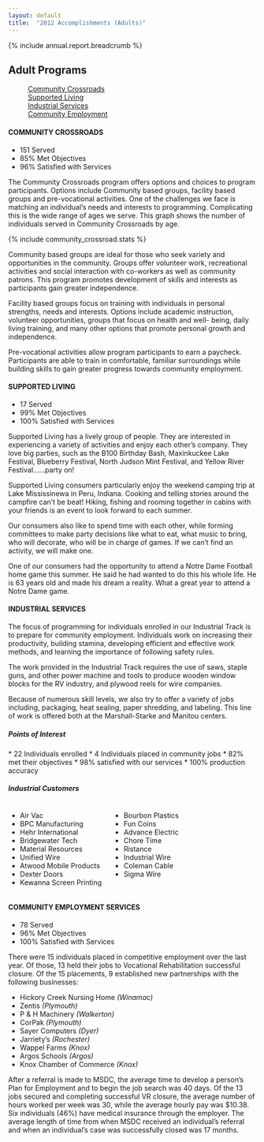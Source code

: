 ```yaml
---
layout: default
title:  "2012 Accomplishments (Adults)"
---
```

{% include annual.report.breadcrumb %}

## Adult Programs

<dl class="tabs pill">
  <dd><a href="#crossroads">Community Crossroads</a></dd>
  <dd><a href="#supported">Supported Living</a></dd>
  <dd><a href="#industrial">Industrial Services</a></dd>
  <dd><a href="#employment">Community Employment</a></dd>
</dl>

<h4 class="subheader" id="crossroads">COMMUNITY CROSSROADS</h4>

*  151 Served
*  85% Met Objectives
*  96% Satisfied with Services

The Community Crossroads program offers options and choices to program participants. Options
include Community based groups, facility based groups and pre-vocational activities. One of the
challenges we face is matching an individual’s needs and interests to programming. Complicating this
is the wide range of ages we serve. This graph shows the number of individuals served in Community
Crossroads by age.

{% include community_crossroad.stats %}

Community based groups are ideal for those who seek variety and opportunities in the community.
Groups offer volunteer work, recreational activities and social interaction with co-workers as well as
community patrons. This program promotes development of skills and interests as participants gain
greater independence.

Facility based groups focus on training with individuals in personal strengths, needs and interests.
Options include academic instruction, volunteer opportunities, groups that focus on health and well-
being, daily living training, and many other options that promote personal growth and independence.

Pre-vocational activities allow program participants to earn a paycheck. Participants are able to train
in comfortable, familiar surroundings while building skills to gain greater progress towards community
employment.

<h4 class="subheader" id="supported">SUPPORTED LIVING</h4>

*  17 Served
*  99% Met Objectives
*  100% Satisfied with Services

Supported Living has a lively group of people. They are interested in experiencing a variety of activities
and enjoy each other’s company. They love big parties, such as the B100 Birthday Bash, Maxinkuckee
Lake Festival, Blueberry Festival, North Judson Mint Festival, and Yellow River Festival……party on!

Supported Living consumers particularly enjoy the weekend camping trip at Lake Mississinewa in Peru,
Indiana. Cooking and telling stories around the campfire can’t be beat! Hiking, fishing and rooming
together in cabins with your friends is an event to look forward to each summer.

Our consumers also like to spend time with each other, while forming committees to make party
decisions like what to eat, what music to bring, who will decorate, who will be in charge of games. If we
can’t find an activity, we will make one.

One of our consumers had the opportunity to attend a Notre Dame Football home game this summer.
He said he had wanted to do this his whole life. He is 63 years old and made his dream a reality. What a
great year to attend a Notre Dame game.

<h4 class="subheader" id="industrial">INDUSTRIAL SERVICES</h4>

The focus of programming for individuals enrolled in our Industrial Track is to prepare for community employment.  Individuals work on increasing their productivity, building stamina, developing efficient and effective work methods, and learning the importance of following safety rules.

The work provided in the Industrial Track requires the use of saws, staple guns, and other power machine and tools to produce wooden window blocks for the RV industry, and plywood reels for wire companies.

Because of numerous skill levels, we also try to offer a variety of jobs including, packaging, heat sealing, paper shredding, and labeling.  This line of work is offered both at the Marshall-Starke and Manitou centers.

<h5 class="subheader">Points of Interest</h5>
*  22 Individuals enrolled 
*  4 Individuals placed in community jobs
*  82% met their objectives
*  98% satisfied with our services
*  100% production accuracy

<h5 class="subheader">Industrial Customers</h5>
<div class="twelve columns">
  <div class="six columns">
    <ul>
      <li>Air Vac</li>
      <li>BPC Manufacturing</li>
      <li>Hehr International</li>
      <li>Bridgewater Tech</li>
      <li>Material Resources</li>
      <li>Unified Wire</li>
      <li>Atwood Mobile Products</li>
      <li>Dexter Doors</li>
      <li>Kewanna Screen Printing</li>
    </ul>
  </div>

  <div class="six columns">
    <ul>
      <li>Bourbon Plastics</li>
      <li>Fun Coins</li>
      <li>Advance Electric</li>
      <li>Chore Time</li>
      <li>Ristance</li>
      <li>Industrial Wire</li>
      <li>Coleman Cable</li>
      <li>Sigma Wire</li>
    </ul>
  </div>
</div>

<h4 class="subheader" id="employment">COMMUNITY EMPLOYMENT SERVICES</h4>

*  78 Served
*  96% Met Objectives
*  100% Satisfied with Services 

There were 15 individuals placed in competitive employment over the last year. Of those, 13 held
their jobs to Vocational Rehabilitation successful closure. Of the 15 placements, 9 established new
partnerships with the following businesses:

*  Hickory Creek Nursing Home _(Winamac)_
*  Zentis _(Plymouth)_
*  P & H Machinery _(Walkerton)_
*  CorPak _(Plymouth)_
*  Sayer Computers _(Dyer)_
*  Jarriety’s _(Rochester)_
*  Wappel Farms _(Knox)_
*  Argos Schools _(Argos)_
*  Knox Chamber of Commerce _(Knox)_

After a referral is made to MSDC, the average time to develop a person’s Plan for Employment and
to begin the job search was 40 days. Of the 13 jobs secured and completing successful VR closure,
the average number of hours worked per week was 30, while the average hourly pay was $10.38. Six
individuals (46%) have medical insurance through the employer. The average length of time from when
MSDC received an individual’s referral and when an individual’s case was successfully closed was 17
months.
